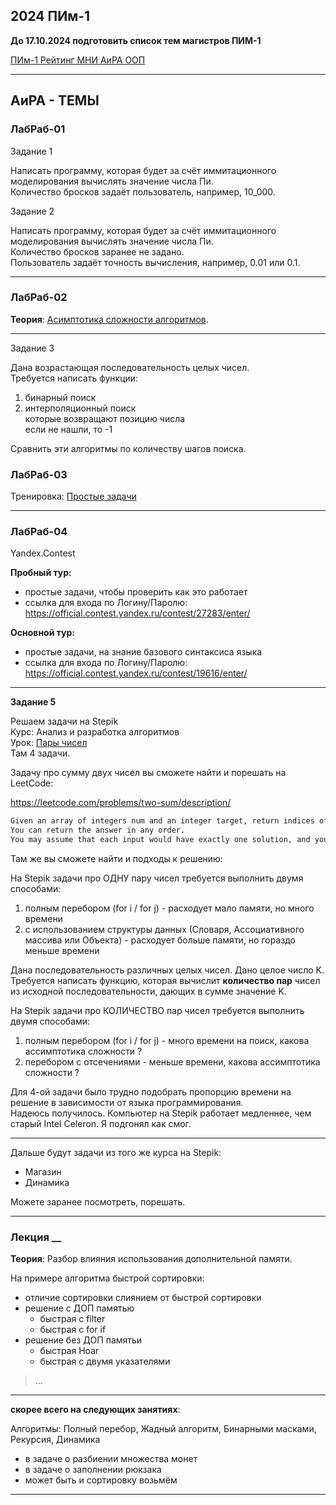 ## 2024 ПИм-1  

**До 17.10.2024 подготовить список тем магистров ПИМ-1**  

[ПИм-1 Рейтинг МНИ АиРА ООП](https://docs.google.com/spreadsheets/d/1gMK0nFhB6ZpfyqhVujECzQW7u60EAnWBIJrpP54ZFZU/edit?usp=sharing)  

---  

## АиРА - ТЕМЫ  

### ЛабРаб-01  

Задание 1  

Написать программу, которая будет за счёт иммитационного моделирования вычислять значение числа Пи.  
Количество бросков задаёт пользователь, например, 10_000.  

Задание 2  

Написать программу, которая будет за счёт иммитационного моделирования вычислять значение числа Пи.  
Количество бросков заранее не задано.  
Пользователь задаёт точность вычисления, например, 0.01 или 0.1.  

---  

### ЛабРаб-02  

**Теория**: [Асимптотика сложности алгоритмов](https://colab.research.google.com/drive/1Cwn_ZQjUEmln24_cfNLlTJ9AF8bZ0OOX?usp=sharing).  

---  

Задание 3

Дана возрастающая последовательность целых чисел.  
Требуется написать функции:  
1) бинарный поиск  
2) интерполяционный поиск  
которые возвращают позицию числа  
если не нашли, то -1  

Сравнить эти алгоритмы по количеству шагов поиска.  

### ЛабРаб-03

Тренировка: [Простые задачи](https://stepik.org/lesson/1103117/)  

---  

### ЛабРаб-04  

Yandex.Contest  

**Пробный тур:**  

- простые задачи, чтобы проверить как это работает  
- ссылка для входа по Логину/Паролю: https://official.contest.yandex.ru/contest/27283/enter/  

**Основной тур:**  

- простые задачи, на знание базового синтаксиса языка  
- ссылка для входа по Логину/Паролю: https://official.contest.yandex.ru/contest/19616/enter/  

---  

**Задание 5**  

Решаем задачи на Stepik  
Курс: Анализ и разработка алгоритмов  
Урок: [Пары чисел](https://stepik.org/lesson/1465039/step/1?unit=1484624)  
Там 4 задачи.  

Задачу про сумму двух чисел вы сможете найти и порешать на LeetCode:  

https://leetcode.com/problems/two-sum/description/

```txt
Given an array of integers num and an integer target, return indices of the two numbers such that they add up to target.  
You can return the answer in any order.  
You may assume that each input would have exactly one solution, and you may not use the same element twice.
```

Там же вы сможете найти и подходы к решению:  

На Stepik задачи про ОДНУ пару чисел требуется выполнить двумя способами:  

1) полным перебором (for i / for j) - расходует мало памяти, но много времени  
2) с использованием структуры данных (Словаря, Ассоциативного массива или Объекта) - расходует больше памяти, но гораздо меньше времени  

Дана последовательность различных целых чисел. Дано целое число K.  
Требуется написать функцию, которая вычислит **количество пар** чисел из исходной последовательности, дающих в сумме значение K.  

На Stepik задачи про КОЛИЧЕСТВО пар чисел требуется выполнить двумя способами:  

1) полным перебором (for i / for j) - много времени на поиск, какова ассимптотика сложности ?  
2) перебором с отсечениями - меньше времени, какова ассимптотика сложности ?  

Для 4-ой задачи было трудно подобрать пропорцию времени на решение в зависимости от языка программирования.  
Надеюсь получилось. Компьютер на Stepik работает медленнее, чем старый Intel Celeron. Я подгонял как смог.   

---  

Дальше будут задачи из того же курса на Stepik:  
- Магазин  
- Динамика  

Можете заранее посмотреть, порешать.  

>  

---  

### Лекция __  

**Теория**: Разбор влияния использования дополнительной памяти.  

На примере алгоритма быстрой сортировки:  

- отличие сортировки слиянием от быстрой сортировки  
- решение с ДОП памятью  
  - быстрая с filter  
  - быстрая с for if
- решение без ДОП памятьи  
  - быстрая Hoar  
  - быстрая с двумя указателями  

> ...

---  

**скорее всего на следующих занятиях**:  

Алгоритмы: Полный перебор, Жадный алгоритм, Бинарными масками, Рекурсия, Динамика  

- в задаче о разбиении множества монет  
- в задаче о заполнении рюкзака  
- может быть и сортировку возьмём  

---  

